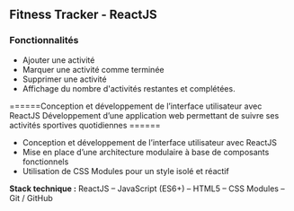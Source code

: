 ## Fitness Tracker - ReactJS

### Fonctionnalités
- Ajouter une activité
- Marquer une activité comme terminée
- Supprimer une activité
- Affichage du nombre d'activités restantes et complétées.


======Conception et développement de l’interface utilisateur avec ReactJS Développement d’une application web permettant de suivre ses activités sportives quotidiennes ======
* Conception et développement de l’interface utilisateur avec ReactJS
* Mise en place d’une architecture modulaire à base de composants fonctionnels
* Utilisation de CSS Modules pour un style isolé et réactif

**Stack technique :**
ReactJS – JavaScript (ES6+) – HTML5 – CSS Modules – Git / GitHub
